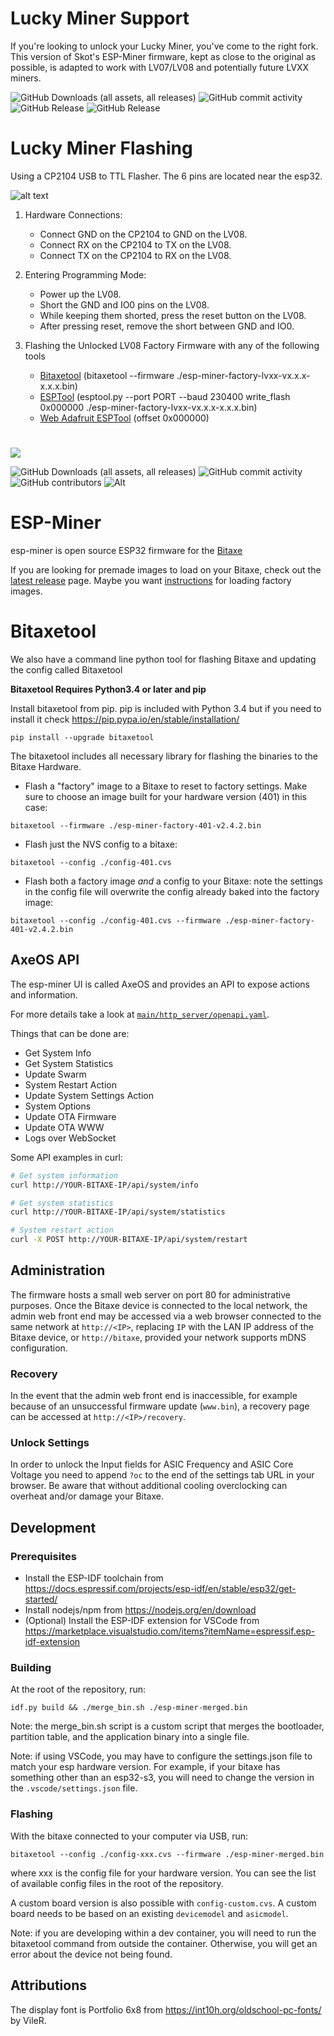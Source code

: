 # Lucky Miner Support
If you're looking to unlock your Lucky Miner, you've come to the right fork. This version of Skot's ESP-Miner firmware, kept as close to the original as possible, is adapted to work with LV07/LV08 and potentially future LVXX miners.

![GitHub Downloads (all assets, all releases)](https://img.shields.io/github/downloads/mrbonkerz/esp-miner-lvxx/total)
![GitHub commit activity](https://img.shields.io/github/commit-activity/t/mrbonkerz/esp-miner-lvxx)
![GitHub Release](https://img.shields.io/github/v/release/mrbonkerz/esp-miner-lvxx?include_prereleases&label=ESP-Miner-LVXX&color=yellowgreen)
![GitHub Release](https://img.shields.io/github/v/release/skot/esp-miner?include_prereleases&label=ESP-Miner&color=blue)

# Lucky Miner Flashing

Using a CP2104 USB to TTL Flasher. The 6 pins are located near the esp32.

![alt text](https://i.ibb.co/Z6yPfGJS/Screenshot-2025-03-18-at-11-06-57-AM.jpg)

1. Hardware Connections:
	 - 	Connect GND on the CP2104 to GND on the LV08.
	 - 	Connect RX on the CP2104 to TX on the LV08.
	 - 	Connect TX on the CP2104 to RX on the LV08.

2. Entering Programming Mode:
   -	Power up the LV08.
	 - 	Short the GND and IO0 pins on the LV08.
	 - 	While keeping them shorted, press the reset button on the LV08.
	 - 	After pressing reset, remove the short between GND and IO0.

3. Flashing the Unlocked LV08 Factory Firmware with any of the following tools
	 - 	[Bitaxetool](https://github.com/bitaxeorg/ESP-Miner?tab=readme-ov-file#flashing) (bitaxetool --firmware ./esp-miner-factory-lvxx-vx.x.x-x.x.x.bin)
	 - 	[ESPTool](https://docs.espressif.com/projects/esptool/en/latest/esp32/installation.html) (esptool.py --port PORT --baud 230400 write_flash 0x000000 ./esp-miner-factory-lvxx-vx.x.x-x.x.x.bin)
	 - 	[Web Adafruit ESPTool](https://adafruit.github.io/Adafruit_WebSerial_ESPTool/) (offset 0x000000)


#

[![](https://dcbadge.vercel.app/api/server/3E8ca2dkcC)](https://discord.gg/osmu)

![GitHub Downloads (all assets, all releases)](https://img.shields.io/github/downloads/bitaxeorg/esp-miner/total)
![GitHub commit activity](https://img.shields.io/github/commit-activity/t/bitaxeorg/esp-miner)
![GitHub contributors](https://img.shields.io/github/contributors/bitaxeorg/esp-miner)
![Alt](https://repobeats.axiom.co/api/embed/70889479b1e002c18a184b05bc5cbf2ed3718579.svg "Repobeats analytics image")

# ESP-Miner
esp-miner is open source ESP32 firmware for the [Bitaxe](https://github.com/bitaxeorg/bitaxe)

If you are looking for premade images to load on your Bitaxe, check out the [latest release](https://github.com/bitaxeorg/ESP-Miner/releases/latest) page. Maybe you want [instructions](https://github.com/bitaxeorg/ESP-Miner/blob/master/flashing.md) for loading factory images.

# Bitaxetool
We also have a command line python tool for flashing Bitaxe and updating the config called Bitaxetool 

**Bitaxetool Requires Python3.4 or later and pip**

Install bitaxetool from pip. pip is included with Python 3.4 but if you need to install it check <https://pip.pypa.io/en/stable/installation/>

```
pip install --upgrade bitaxetool
```
The bitaxetool includes all necessary library for flashing the binaries to the Bitaxe Hardware.

- Flash a "factory" image to a Bitaxe to reset to factory settings. Make sure to choose an image built for your hardware version (401) in this case:

```
bitaxetool --firmware ./esp-miner-factory-401-v2.4.2.bin
```
- Flash just the NVS config to a bitaxe:

```
bitaxetool --config ./config-401.cvs
```
- Flash both a factory image _and_ a config to your Bitaxe: note the settings in the config file will overwrite the config already baked into the factory image:

```
bitaxetool --config ./config-401.cvs --firmware ./esp-miner-factory-401-v2.4.2.bin
```

## AxeOS API
The esp-miner UI is called AxeOS and provides an API to expose actions and information.

For more details take a look at [`main/http_server/openapi.yaml`](./main/http_server/openapi.yaml).

Things that can be done are:
  
  - Get System Info
  - Get System Statistics
  - Update Swarm
  - System Restart Action
  - Update System Settings Action
  - System Options
  - Update OTA Firmware
  - Update OTA WWW
  - Logs over WebSocket

Some API examples in curl:
  ```bash
  # Get system information
  curl http://YOUR-BITAXE-IP/api/system/info
  ```
  ```bash
  # Get system statistics
  curl http://YOUR-BITAXE-IP/api/system/statistics
  ```
  ```bash
  # System restart action
  curl -X POST http://YOUR-BITAXE-IP/api/system/restart
  ```

## Administration

The firmware hosts a small web server on port 80 for administrative purposes. Once the Bitaxe device is connected to the local network, the admin web front end may be accessed via a web browser connected to the same network at `http://<IP>`, replacing `IP` with the LAN IP address of the Bitaxe device, or `http://bitaxe`, provided your network supports mDNS configuration.

### Recovery

In the event that the admin web front end is inaccessible, for example because of an unsuccessful firmware update (`www.bin`), a recovery page can be accessed at `http://<IP>/recovery`.

### Unlock Settings

In order to unlock the Input fields for ASIC Frequency and ASIC Core Voltage you need to append `?oc` to the end of the settings tab URL in your browser. Be aware that without additional cooling overclocking can overheat and/or damage your Bitaxe.

## Development

### Prerequisites

- Install the ESP-IDF toolchain from https://docs.espressif.com/projects/esp-idf/en/stable/esp32/get-started/
- Install nodejs/npm from https://nodejs.org/en/download
- (Optional) Install the ESP-IDF extension for VSCode from https://marketplace.visualstudio.com/items?itemName=espressif.esp-idf-extension

### Building

At the root of the repository, run:
```
idf.py build && ./merge_bin.sh ./esp-miner-merged.bin
```

Note: the merge_bin.sh script is a custom script that merges the bootloader, partition table, and the application binary into a single file.

Note: if using VSCode, you may have to configure the settings.json file to match your esp hardware version. For example, if your bitaxe has something other than an esp32-s3, you will need to change the version in the `.vscode/settings.json` file.

### Flashing

With the bitaxe connected to your computer via USB, run:

```
bitaxetool --config ./config-xxx.cvs --firmware ./esp-miner-merged.bin
```

where xxx is the config file for your hardware version. You can see the list of available config files in the root of the repository.

A custom board version is also possible with `config-custom.cvs`. A custom board needs to be based on an existing `devicemodel` and `asicmodel`.

Note: if you are developing within a dev container, you will need to run the bitaxetool command from outside the container. Otherwise, you will get an error about the device not being found.

## Attributions

The display font is Portfolio 6x8 from https://int10h.org/oldschool-pc-fonts/ by VileR.
